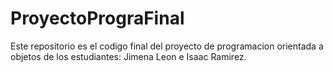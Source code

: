 # ProyectoPrograFinal
Este repositorio es el codigo final del proyecto de programacion orientada a objetos de los estudiantes: Jimena Leon e Isaac Ramirez.
